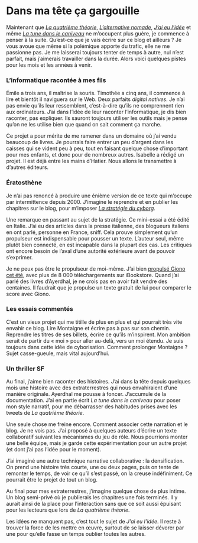 # Dans ma tête ça gargouille

Maintenant que [*La quatrième théorie*](https://tcrouzet.com/la-quatrieme-theorie/), [*L’alternative nomade*](https://tcrouzet.com/alternative-nomade/), [*J’ai eu l’idée*](https://tcrouzet.com/id/) et même [*La tune dans le caniveau*](https://tcrouzet.com/tune-caniveau/) ne m’occupent plus guère, je commence à penser à la suite. Qu’est-ce que je vais écrire sur ce blog et ailleurs ? Je vous avoue que même si la polémique apporte du trafic, elle ne me passionne pas. Je me laisserai toujours tenter de temps à autre, nul n’est parfait, mais j’aimerais travailler dans la durée. Alors voici quelques pistes pour les mois et les années à venir.<span id="more-19633"></span>

### L’informatique racontée à mes fils

Émile a trois ans, il maîtrise la souris. Timothée a cinq ans, il commence à lire et bientôt il naviguera sur le Web. Deux parfaits *digital natives*. Je n’ai pas envie qu’ils leur ressemblent, c’est-à-dire qu’ils ne comprennent rien aux ordinateurs. J’ai dans l’idée de leur raconter l’informatique, je dis bien raconter, pas expliquer. Ils sauront toujours utiliser les outils mais je pense qu’on ne les utilise bien que quand on sait comment ça marche.

Ce projet a pour mérite de me ramener dans un domaine où j’ai vendu beaucoup de livres. Je pourrais faire entrer un peu d’argent dans les caisses qui se vident peu à peu, tout en faisant quelque chose d’important pour mes enfants, et donc pour de nombreux autres. Isabelle a rédigé un projet. Il est déjà entre les mains d’Hatier. Nous allons le transmettre à d’autres éditeurs.

### Ératosthène

Je n’ai pas renoncé à produire une énième version de ce texte qui m’occupe par intermittence depuis 2000. J’imagine le reprendre et en publier les chapitres sur le blog, pour m’imposer [*La stratégie du cyborg*](https://tcrouzet.com/la-strategie-du-cyborg/).

Une remarque en passant au sujet de la stratégie. Ce mini-essai a été édité en Italie. J’ai eu des articles dans la presse italienne, des blogueurs italiens en ont parlé, personne en France, sniff. Cela prouve simplement qu’un propulseur est indispensable pour pousser un texte. L’auteur seul, même plutôt bien connecté, en est incapable dans la plupart des cas. Les critiques ont encore besoin de l’aval d’une autorité extérieure avant de pouvoir s’exprimer.

Je ne peux pas être le propulseur de moi-même. J’ai bien [propulsé Giono cet été](http://www.flickr.com/photos/alphadesigner/212797681/), avec plus de 8 000 téléchargements sur iBookstore. Quand j’ai parlé des livres d’Ayerdhal, je ne crois pas en avoir fait vendre des centaines. Il faudrait que je propulse un texte gratuit de lui pour comparer le score avec Giono.

### Les essais commentés

C’est un vieux projet qui me titille de plus en plus et qui pourrait très vite envahir ce blog. Lire Montaigne et écrire pas à pas sur son chemin. Reprendre les titres de ses billets, écrire ce qu’ils m’inspirent. Mon ambition serait de partir du « moi » pour aller au-delà, vers un moi étendu. Je suis toujours dans cette idée de cyborisation. Comment prolonger Montaigne ? Sujet casse-gueule, mais vital aujourd’hui.

### Un thriller SF

Au final, j’aime bien raconter des histoires. J’ai dans la tête depuis quelques mois une histoire avec des extraterrestres qui nous envahiraient d’une manière originale. Ayerdhal me pousse à foncer. J’accumule de la documentation. J’ai en partie écrit *La tune dans le caniveau* pour poser mon style narratif, pour me débarrasser des habitudes prises avec les tweets de *La quatrième théorie*.

Une seule chose me freine encore. Comment associer cette narration et le blog. Je ne vois pas. J’ai proposé à quelques auteurs d’écrire un texte collaboratif suivant les mécanismes du jeu de rôle. Nous pourrions monter une belle équipe, mais je garde cette expérimentation pour un autre projet (et dont j’ai pas l’idée pour le moment).

J’ai imaginé une autre technique narrative collaborative : la densification. On prend une histoire très courte, une ou deux pages, puis on tente de remonter le temps, de voir ce qu’il s’est passé, on la creuse indéfiniment. Ce pourrait être le projet de tout un blog.

Au final pour mes extraterrestres, j’imagine quelque chose de plus intime. Un blog semi-privé où je publierais les chapitres une fois terminés. Il y aurait ainsi de la place pour l’interaction sans que ce soit aussi épuisant pour les lecteurs que lors de *La quatrième théorie*.

Les idées ne manquent pas, c’est tout le sujet de *J’ai eu l’idée*. Il reste à trouver la force de les mettre en œuvre, surtout de se laisser dévorer par une pour qu’elle fasse un temps oublier toutes les autres.
